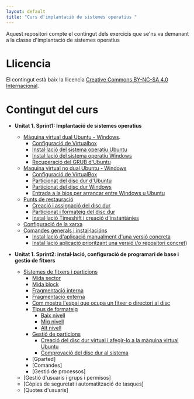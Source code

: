 ```yaml
---
layout: default
title: "Curs d'implantació de sistemes operatius "
---
```


Aquest repositori compte el contingut dels exercicis que se'ns va demanant a la classe d'implantació de sistemes operatius

# Llicencia

El contingut està baix la llicencia [Creative Commons BY-NC-SA 4.0 Internacional](LICENSE.md).

# Contingut del curs
- **Unitat 1. Sprint1: Implantació de sistemes operatius**
   - [Màquina virtual dual Ubuntu - Windows](sp1/index.md).
      - [Configuració de Virtualbox](sp1/index.md#configuraci%C3%B3-de-virtualbox)
      - [Instal·lació del sistema operatiu Ubuntu](sp1/index.md#installaci%C3%B3-del-sistema-operatiu-ubuntu)
      - [Instal·lació del sistema operatiu Windows](sp1/index.md#installacio-del-sistema-operatiu-windows-a-la-m%C3%A0quina-virtual)
      - [Recuperació del GRUB d'Ubuntu](sp1/index.md#recuperaci%C3%B3-del-grub-dubuntu)
   - [Maquina virtual no dual Ubuntu - Windows](sp1/index.md#virtual-amb-dos-sistemes-operatius-amb-arrancada-independent)
      - [Configuració de VirtualBox](sp1/index.md#configuraci%C3%B3-de-virtualbox-1)
      - [Particionat del disc dur d'Ubuntu](sp1/index.md#particionat-del-disc-de-lubuntu)
      - [Particionat del disc dur Windows](sp1/index.md#particionat-del-disc-del-windows-10)
      - [Entrada a la bios per arrancar entre Windows u Ubuntu](sp1/index.md#entrada-a-la-bios-per-a-canviar-entre-sistemes-operatius)
   - [Punts de restauració](sp1/index.md#punts-de-restauraci%C3%B3)
       - [Creació i assignació del disc dur](sp1/index.md#creaci%C3%B3-i-assignaci%C3%B3-del-disc-dur)
       - [Particionat i formateig del disc dur](sp1/index.md#particionat-i-formateig-del-disc-dur)
       - [Instal·lació Timeshift i creació d'instantànies](sp1/index.md#installaci%C3%B3-timeshift-i-creaci%C3%B3-dinstant%C3%A0nies)
    - [Configuració de la xarxa](sp1/index.md#configuraci%C3%B3-de-la-xarxa)
    - [Comandes generals i instal·lacións](sp1/index.md#comandes-generals-i-installacions)
       - [Instal·lació d'aplicació manualment d'una versió concreta](sp1/index.md#installaci%C3%B3-daplicaci%C3%B3-manualment-duna-versi%C3%B3-concreta)
       - [Instal·lació aplicació prioritzant una versió i/o repositori concret](sp1/index.md#installaci%C3%B3-aplicaci%C3%B3-prioritzant-una-versi%C3%B3-io-repositori-concret-pinned-version))

- **Unitat 1. Sprint2: instal·lació, configuració de programari de base i gestio de fitxers**
    - [Sistemes de fitxers i particions](/sp2/index.md#sistemes-de-fitxers-i-particions)
        - [Mida sector](/sp2/index.md#mida-sector)
        - [Mida block](/sp2/index.md#mida-block)
        - [Fragmentació interna](/sp2/index.md#fragmentaci%C3%B3-interna)
        - [Fragmentació externa](/sp2/index.md#fragmentaci%C3%B3-externa)
        - [Com mostra l'espai que ocupa un fitxer o directori al disc](/sp2/index.md#com-mostra-lespai-que-ocupa-un-fitxer-o-directori-al-disc)
        - [Tipus de formateig](/sp2/index.md#tipus-de-formateig)
            - [Baix nivell](/sp2/index.md#formateig-de-baix-nivell)
            - [Mig nivell](/sp2/index.md#formateig-de-mig-nivell)
            - [Alt nivell](/sp2/index.md#formateig-dalt-nivell)
        - [Gestió de particions](/sp2/index.md#gesti%C3%B3-de-particions)
            - [Creació del disc dur virtual i afegir-lo a la màquina virtual Ubuntu](/sp2/index.md#creaci%C3%B3-del-disc-dur-virtual-i-afegir-lo-a-la-m%C3%A0quina-virtual-ubuntu)
            - [Comprovació del disc dur al sistema](/sp2/index.md#comprovaci%C3%B3-del-disc-dur-al-sistema)
        - [Gparted]
        - [Comandes]
        - [Gestió de processos]
    - [Gestió d'usuaris i grups i permisos]
    - [Còpies de seguretat i automatització de tasques]
    - [Quotes d'usuaris]
